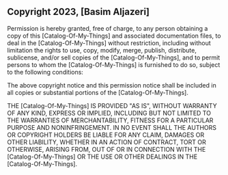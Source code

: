 ## Copyright 2023, [Basim Aljazeri]

Permission is hereby granted, free of charge, to any person obtaining a copy of this [Catalog-Of-My-Things] and associated documentation files, to deal in the [Catalog-Of-My-Things] without restriction, including without limitation the rights to use, copy, modify, merge, publish, distribute, sublicense, and/or sell copies of the [Catalog-Of-My-Things], and to permit persons to whom the [Catalog-Of-My-Things] is furnished to do so, subject to the following conditions:

The above copyright notice and this permission notice shall be included in all copies or substantial portions of the [Catalog-Of-My-Things].

THE [Catalog-Of-My-Things] IS PROVIDED "AS IS", WITHOUT WARRANTY OF ANY KIND, EXPRESS OR IMPLIED, INCLUDING BUT NOT LIMITED TO THE WARRANTIES OF MERCHANTABILITY, FITNESS FOR A PARTICULAR PURPOSE AND NONINFRINGEMENT. IN NO EVENT SHALL THE AUTHORS OR COPYRIGHT HOLDERS BE LIABLE FOR ANY CLAIM, DAMAGES OR OTHER LIABILITY, WHETHER IN AN ACTION OF CONTRACT, TORT OR OTHERWISE, ARISING FROM, OUT OF OR IN CONNECTION WITH THE [Catalog-Of-My-Things] OR THE USE OR OTHER DEALINGS IN THE [Catalog-Of-My-Things].
